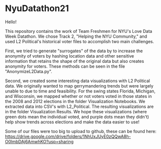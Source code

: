 # NyuDatathon21

Hello! 

This repository contains the work of Team Freshmen for NYU's Love Data Week Datathon. We chose Track 2, "Helping the NYU Community," and used L2 Political's 
historical voter files to accomplish two main challenges. 

First, we tried to generate "surrogates" of the data by to increase the anonymity of voters by hashing location data and other sensitive information that retains the shape of the original data but also creates anonymity for voters. These methods can be seen in the file "AnonymizeL2Data.py". 

Second, we created some interesting data visualizations with L2 Political data. We originally wanted to map gerrymandering trends but were largely unable to due to
time and feasibility. For the swing states Florida, Michigan, and Wisconsin, we mapped whether or not voters voted in those states in the 2008 and 2012 elections 
in the folder Visualization Notebooks. We extracted data into CSV's with L2_Political. The resulting visualizations are in the folder Visualization Results. We hope these visualizations (where green dots mean the individual voted, and purple dots mean they didn't) help show trends across elections and make the data easier to use! 

Some of our files were too big to upload to github, these can be found here: https://drive.google.com/drive/folders/1NhUxJUyE0zQQwA8h-O0lmbDAj6AmwhKO?usp=sharing
